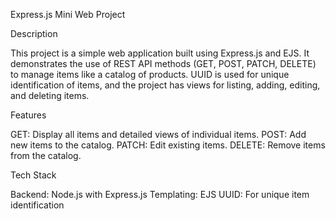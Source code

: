 Express.js Mini Web Project

Description

This project is a simple web application built using Express.js and EJS. It demonstrates the use of REST API methods (GET, POST, PATCH, DELETE) to manage items like a catalog of products. UUID is used for unique identification of items, and the project has views for listing, adding, editing, and deleting items.

Features

GET: Display all items and detailed views of individual items.
POST: Add new items to the catalog.
PATCH: Edit existing items.
DELETE: Remove items from the catalog.

Tech Stack

Backend: Node.js with Express.js
Templating: EJS
UUID: For unique item identification
